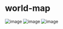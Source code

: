 # world-map
![image](https://user-images.githubusercontent.com/66934832/133602830-28647855-bd7e-4729-ad66-f69631167d1e.png)
![image](https://user-images.githubusercontent.com/66934832/133602924-026f0b6a-1724-4352-bd33-c58e153f96cf.png)
![image](https://user-images.githubusercontent.com/66934832/133603099-4abcb3f8-5556-4f45-8d1e-28584cd56e01.png)

